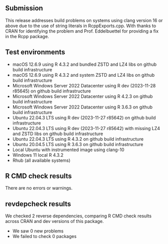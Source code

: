 
## Submission

This release addresses build problems on systems using clang version 16 or above due to the use of string literals
in RcppExports.cpp. With thanks to CRAN for identifying the problem and Prof. Eddelbuettel for providing a fix in
the Rcpp package.

## Test environments 

* macOS 12.6.9 using R 4.3.2 and bundled ZSTD and LZ4 libs on github build infrastructure
* macOS 12.6.9 using R 4.3.2 and system ZSTD and LZ4 libs on github build infrastructure
* Microsoft Windows Server 2022 Datacenter using R dev (2023-11-28 r85645) on github build infrastructure
* Microsoft Windows Server 2022 Datacenter using R 4.2.3 on github build infrastructure
* Microsoft Windows Server 2022 Datacenter using R 3.6.3 on github build infrastructure
* Ubuntu 22.04.3 LTS using R dev (2023-11-27 r85642) on github build infrastructure
* Ubuntu 22.04.3 LTS using R dev (2023-11-27 r85642) with missing LZ4 and ZSTD libs on github build infrastructure
* Ubuntu 22.04.3 LTS using R 4.3.2 on github build infrastructure
* Ubuntu 20.04.5 LTS using R 3.6.3 on github build infrastructure
* Local Ubuntu with instrumented image using clang-10
* Windows 11 local R 4.3.2
* Rhub (all available systems)

## R CMD check results

There are no errors or warnings.

## revdepcheck results

We checked 2 reverse dependencies, comparing R CMD check results across CRAN and dev versions of this package.

 * We saw 0 new problems
 * We failed to check 0 packages
